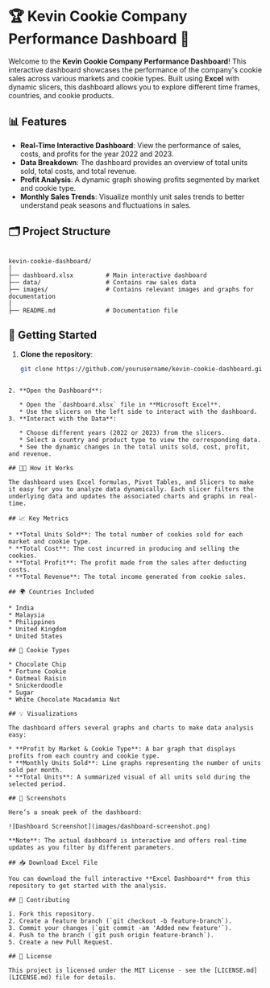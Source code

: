 # 🏆 Kevin Cookie Company Performance Dashboard 🍪

Welcome to the **Kevin Cookie Company Performance Dashboard**! This interactive dashboard showcases the performance of the company's cookie sales across various markets and cookie types. Built using **Excel** with dynamic slicers, this dashboard allows you to explore different time frames, countries, and cookie products.

## 📊 Features
- **Real-Time Interactive Dashboard**: View the performance of sales, costs, and profits for the year 2022 and 2023.
- **Data Breakdown**: The dashboard provides an overview of total units sold, total costs, and total revenue.
- **Profit Analysis**: A dynamic graph showing profits segmented by market and cookie type.
- **Monthly Sales Trends**: Visualize monthly unit sales trends to better understand peak seasons and fluctuations in sales.
  
## 🗂️ Project Structure
```

kevin-cookie-dashboard/
│
├── dashboard.xlsx         # Main interactive dashboard
├── data/                  # Contains raw sales data
├── images/                # Contains relevant images and graphs for documentation
│
├── README.md              # Documentation file
```

## 🚀 Getting Started

1. **Clone the repository**:
   ```bash
   git clone https://github.com/yourusername/kevin-cookie-dashboard.git
```

2. **Open the Dashboard**:

   * Open the `dashboard.xlsx` file in **Microsoft Excel**.
   * Use the slicers on the left side to interact with the dashboard.
3. **Interact with the Data**:

   * Choose different years (2022 or 2023) from the slicers.
   * Select a country and product type to view the corresponding data.
   * See the dynamic changes in the total units sold, cost, profit, and revenue.

## 🧑‍💻 How it Works

The dashboard uses Excel formulas, Pivot Tables, and Slicers to make it easy for you to analyze data dynamically. Each slicer filters the underlying data and updates the associated charts and graphs in real-time.

## 📈 Key Metrics

* **Total Units Sold**: The total number of cookies sold for each market and cookie type.
* **Total Cost**: The cost incurred in producing and selling the cookies.
* **Total Profit**: The profit made from the sales after deducting costs.
* **Total Revenue**: The total income generated from cookie sales.

## 🌍 Countries Included

* India
* Malaysia
* Philippines
* United Kingdom
* United States

## 🍪 Cookie Types

* Chocolate Chip
* Fortune Cookie
* Oatmeal Raisin
* Snickerdoodle
* Sugar
* White Chocolate Macadamia Nut

## 💡 Visualizations

The dashboard offers several graphs and charts to make data analysis easy:

* **Profit by Market & Cookie Type**: A bar graph that displays profits from each country and cookie type.
* **Monthly Units Sold**: Line graphs representing the number of units sold per month.
* **Total Units**: A summarized visual of all units sold during the selected period.

## 📸 Screenshots

Here’s a sneak peek of the dashboard:

![Dashboard Screenshot](images/dashboard-screenshot.png)

**Note**: The actual dashboard is interactive and offers real-time updates as you filter by different parameters.

## 📥 Download Excel File

You can download the full interactive **Excel Dashboard** from this repository to get started with the analysis.

## 🤝 Contributing

1. Fork this repository.
2. Create a feature branch (`git checkout -b feature-branch`).
3. Commit your changes (`git commit -am 'Added new feature'`).
4. Push to the branch (`git push origin feature-branch`).
5. Create a new Pull Request.

## 🔗 License

This project is licensed under the MIT License - see the [LICENSE.md](LICENSE.md) file for details.
